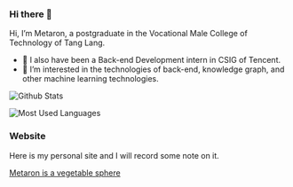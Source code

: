 ### Hi there 👋

Hi, I’m Metaron, a postgraduate in the Vocational Male College of Technology of Tang Lang. 
- 🔭 I also have been a Back-end Development intern in CSIG of Tencent. 
- 🌱 I’m interested in the technologies of back-end, knowledge graph, and other machine learning technologies.



![Github Stats](https://github-readme-stats.vercel.app/api?username=wwzzyyzzrr&show_icons=true&theme=dark&count_private=true)

![Most Used Languages](https://github-readme-stats.vercel.app/api/top-langs/?username=wwzzyyzzrr&theme=dark&layout=compact)


### Website
Here is my personal site and I will record some note on it.

[Metaron is a vegetable sphere](https://blog.metaron.xyz/)
<!--
**wwzzyyzzrr/wwzzyyzzrr** is a ✨ _special_ ✨ repository because its `README.md` (this file) appears on your GitHub profile.

Here are some ideas to get you started:

- 🔭 I’m currently working on ...
- 🌱 I’m currently learning ...
- 👯 I’m looking to collaborate on ...
- 🤔 I’m looking for help with ...
- 💬 Ask me about ...
- 📫 How to reach me: ...
- 😄 Pronouns: ...
- ⚡ Fun fact: ...
-->
